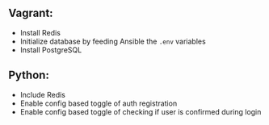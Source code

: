 Vagrant:
--------
- Install Redis
- Initialize database by feeding Ansible the `.env` variables
- Install PostgreSQL

Python:
-------
- Include Redis 
- Enable config based toggle of auth registration
- Enable config based toggle of checking if user is confirmed during login